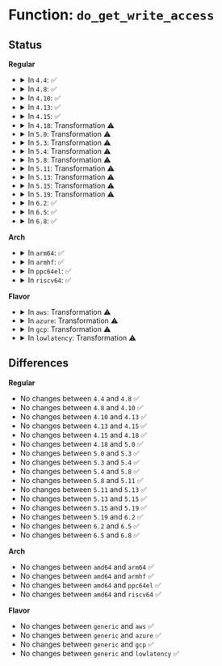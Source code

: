 # Function: <code>do_get_write_access</code>

## Status
<b>Regular</b>
<ul>
<li>
<details>
<summary>In <code>4.4</code>: ✅</summary>

```c
int do_get_write_access(handle_t *handle, struct journal_head *jh, int force_copy);
```

**Collision:** Unique Static

**Inline:** No

**Transformation:** False

**Instances:**

```
In fs/jbd2/transaction.c (ffffffff812e8480)
Location: fs/jbd2/transaction.c:811
Inline: False
Direct callers:
  - fs/jbd2/transaction.c:jbd2_journal_get_write_access
  - fs/jbd2/transaction.c:jbd2_journal_get_undo_access
```
**Symbols:**

```
ffffffff812e8480-ffffffff812e8906: do_get_write_access (STB_LOCAL)
```
</details>
</li>
<li>
<details>
<summary>In <code>4.8</code>: ✅</summary>

```c
int do_get_write_access(handle_t *handle, struct journal_head *jh, int force_copy);
```

**Collision:** Unique Static

**Inline:** No

**Transformation:** False

**Instances:**

```
In fs/jbd2/transaction.c (ffffffff813160d0)
Location: fs/jbd2/transaction.c:808
Inline: False
Direct callers:
  - fs/jbd2/transaction.c:jbd2_journal_get_undo_access
  - fs/jbd2/transaction.c:jbd2_journal_get_write_access
```
**Symbols:**

```
ffffffff813160d0-ffffffff81316510: do_get_write_access (STB_LOCAL)
```
</details>
</li>
<li>
<details>
<summary>In <code>4.10</code>: ✅</summary>

```c
int do_get_write_access(handle_t *handle, struct journal_head *jh, int force_copy);
```

**Collision:** Unique Static

**Inline:** No

**Transformation:** False

**Instances:**

```
In fs/jbd2/transaction.c (ffffffff8132c0c0)
Location: fs/jbd2/transaction.c:810
Inline: False
Direct callers:
  - fs/jbd2/transaction.c:jbd2_journal_get_undo_access
  - fs/jbd2/transaction.c:jbd2_journal_get_write_access
```
**Symbols:**

```
ffffffff8132c0c0-ffffffff8132c4fd: do_get_write_access (STB_LOCAL)
```
</details>
</li>
<li>
<details>
<summary>In <code>4.13</code>: ✅</summary>

```c
int do_get_write_access(handle_t *handle, struct journal_head *jh, int force_copy);
```

**Collision:** Unique Static

**Inline:** No

**Transformation:** False

**Instances:**

```
In fs/jbd2/transaction.c (ffffffff813412c0)
Location: fs/jbd2/transaction.c:823
Inline: False
Direct callers:
  - fs/jbd2/transaction.c:jbd2_journal_get_undo_access
  - fs/jbd2/transaction.c:jbd2_journal_get_write_access
```
**Symbols:**

```
ffffffff813412c0-ffffffff813416f4: do_get_write_access (STB_LOCAL)
```
</details>
</li>
<li>
<details>
<summary>In <code>4.15</code>: ✅</summary>

```c
int do_get_write_access(handle_t *handle, struct journal_head *jh, int force_copy);
```

**Collision:** Unique Static

**Inline:** No

**Transformation:** False

**Instances:**

```
In fs/jbd2/transaction.c (ffffffff813658f0)
Location: fs/jbd2/transaction.c:826
Inline: False
Direct callers:
  - fs/jbd2/transaction.c:jbd2_journal_get_undo_access
  - fs/jbd2/transaction.c:jbd2_journal_get_write_access
```
**Symbols:**

```
ffffffff813658f0-ffffffff81365d28: do_get_write_access (STB_LOCAL)
```
</details>
</li>
<li>
<details>
<summary>In <code>4.18</code>: Transformation ⚠️</summary>

```c
int do_get_write_access(handle_t *handle, struct journal_head *jh, int force_copy);
```

**Collision:** Unique Static

**Inline:** No

**Transformation:** True

**Instances:**

```
In fs/jbd2/transaction.c (0)
Location: fs/jbd2/transaction.c:822
Inline: False
Direct callers:
  - fs/jbd2/transaction.c:jbd2_journal_get_undo_access
  - fs/jbd2/transaction.c:jbd2_journal_get_write_access
```
**Symbols:**

```
ffffffff81394060-ffffffff81394456: do_get_write_access (STB_LOCAL)
ffffffff8139529c-ffffffff813952f0: do_get_write_access.cold.18 (STB_LOCAL)
```
</details>
</li>
<li>
<details>
<summary>In <code>5.0</code>: Transformation ⚠️</summary>

```c
int do_get_write_access(handle_t *handle, struct journal_head *jh, int force_copy);
```

**Collision:** Unique Static

**Inline:** No

**Transformation:** True

**Instances:**

```
In fs/jbd2/transaction.c (0)
Location: fs/jbd2/transaction.c:855
Inline: False
Direct callers:
  - fs/jbd2/transaction.c:jbd2_journal_get_undo_access
  - fs/jbd2/transaction.c:jbd2_journal_get_write_access
```
**Symbols:**

```
ffffffff813acdb0-ffffffff813ad1a6: do_get_write_access (STB_LOCAL)
ffffffff813ae00b-ffffffff813ae05f: do_get_write_access.cold.19 (STB_LOCAL)
```
</details>
</li>
<li>
<details>
<summary>In <code>5.3</code>: Transformation ⚠️</summary>

```c
int do_get_write_access(handle_t *handle, struct journal_head *jh, int force_copy);
```

**Collision:** Unique Static

**Inline:** No

**Transformation:** True

**Instances:**

```
In fs/jbd2/transaction.c (0)
Location: fs/jbd2/transaction.c:855
Inline: False
Direct callers:
  - fs/jbd2/transaction.c:jbd2_journal_get_undo_access
  - fs/jbd2/transaction.c:jbd2_journal_get_write_access
```
**Symbols:**

```
ffffffff813d7020-ffffffff813d7453: do_get_write_access (STB_LOCAL)
ffffffff813d8462-ffffffff813d84ae: do_get_write_access.cold (STB_LOCAL)
```
</details>
</li>
<li>
<details>
<summary>In <code>5.4</code>: Transformation ⚠️</summary>

```c
int do_get_write_access(handle_t *handle, struct journal_head *jh, int force_copy);
```

**Collision:** Unique Static

**Inline:** No

**Transformation:** True

**Instances:**

```
In fs/jbd2/transaction.c (0)
Location: fs/jbd2/transaction.c:858
Inline: False
Direct callers:
  - fs/jbd2/transaction.c:jbd2_journal_get_undo_access
  - fs/jbd2/transaction.c:jbd2_journal_get_write_access
```
**Symbols:**

```
ffffffff813f1110-ffffffff813f14ea: do_get_write_access (STB_LOCAL)
ffffffff813f245d-ffffffff813f24a9: do_get_write_access.cold (STB_LOCAL)
```
</details>
</li>
<li>
<details>
<summary>In <code>5.8</code>: Transformation ⚠️</summary>

```c
int do_get_write_access(handle_t *handle, struct journal_head *jh, int force_copy);
```

**Collision:** Unique Static

**Inline:** No

**Transformation:** True

**Instances:**

```
In fs/jbd2/transaction.c (0)
Location: fs/jbd2/transaction.c:937
Inline: False
Direct callers:
  - fs/jbd2/transaction.c:jbd2_journal_get_undo_access
  - fs/jbd2/transaction.c:jbd2_journal_get_write_access
```
**Symbols:**

```
ffffffff8143e5d0-ffffffff8143e92c: do_get_write_access (STB_LOCAL)
ffffffff8143f820-ffffffff8143f839: do_get_write_access.cold (STB_LOCAL)
```
</details>
</li>
<li>
<details>
<summary>In <code>5.11</code>: Transformation ⚠️</summary>

```c
int do_get_write_access(handle_t *handle, struct journal_head *jh, int force_copy);
```

**Collision:** Unique Static

**Inline:** No

**Transformation:** True

**Instances:**

```
In fs/jbd2/transaction.c (0)
Location: fs/jbd2/transaction.c:939
Inline: False
Direct callers:
  - fs/jbd2/transaction.c:jbd2_journal_get_undo_access
  - fs/jbd2/transaction.c:jbd2_journal_get_write_access
```
**Symbols:**

```
ffffffff8145a870-ffffffff8145ab84: do_get_write_access (STB_LOCAL)
ffffffff81becbc4-ffffffff81becbdd: do_get_write_access.cold (STB_LOCAL)
```
</details>
</li>
<li>
<details>
<summary>In <code>5.13</code>: Transformation ⚠️</summary>

```c
int do_get_write_access(handle_t *handle, struct journal_head *jh, int force_copy);
```

**Collision:** Unique Static

**Inline:** No

**Transformation:** True

**Instances:**

```
In fs/jbd2/transaction.c (0)
Location: fs/jbd2/transaction.c:944
Inline: False
Direct callers:
  - fs/jbd2/transaction.c:jbd2_journal_get_undo_access
  - fs/jbd2/transaction.c:jbd2_journal_get_write_access
```
**Symbols:**

```
ffffffff81460100-ffffffff814604cc: do_get_write_access (STB_LOCAL)
ffffffff81bdec49-ffffffff81bdec9d: do_get_write_access.cold (STB_LOCAL)
```
</details>
</li>
<li>
<details>
<summary>In <code>5.15</code>: Transformation ⚠️</summary>

```c
int do_get_write_access(handle_t *handle, struct journal_head *jh, int force_copy);
```

**Collision:** Unique Static

**Inline:** No

**Transformation:** True

**Instances:**

```
In fs/jbd2/transaction.c (0)
Location: fs/jbd2/transaction.c:961
Inline: False
Direct callers:
  - fs/jbd2/transaction.c:jbd2_journal_get_undo_access
  - fs/jbd2/transaction.c:jbd2_journal_get_write_access
```
**Symbols:**

```
ffffffff814b5580-ffffffff814b594f: do_get_write_access (STB_LOCAL)
ffffffff81cce48d-ffffffff81cce4e1: do_get_write_access.cold (STB_LOCAL)
```
</details>
</li>
<li>
<details>
<summary>In <code>5.19</code>: Transformation ⚠️</summary>

```c
int do_get_write_access(handle_t *handle, struct journal_head *jh, int force_copy);
```

**Collision:** Unique Static

**Inline:** No

**Transformation:** True

**Instances:**

```
In fs/jbd2/transaction.c (0)
Location: fs/jbd2/transaction.c:970
Inline: False
Direct callers:
  - fs/jbd2/transaction.c:jbd2_journal_get_undo_access
  - fs/jbd2/transaction.c:jbd2_journal_get_write_access
```
**Symbols:**

```
ffffffff8153eef0-ffffffff8153f216: do_get_write_access (STB_LOCAL)
ffffffff81e81519-ffffffff81e81532: do_get_write_access.cold (STB_LOCAL)
```
</details>
</li>
<li>
<details>
<summary>In <code>6.2</code>: ✅</summary>

```c
int do_get_write_access(handle_t *handle, struct journal_head *jh, int force_copy);
```

**Collision:** Unique Static

**Inline:** No

**Transformation:** False

**Instances:**

```
In fs/jbd2/transaction.c (ffffffff815dd8f0)
Location: fs/jbd2/transaction.c:970
Inline: False
Direct callers:
  - fs/jbd2/transaction.c:jbd2_journal_get_undo_access
  - fs/jbd2/transaction.c:jbd2_journal_get_write_access
```
**Symbols:**

```
ffffffff815dd8f0-ffffffff815ddc25: do_get_write_access (STB_LOCAL)
```
</details>
</li>
<li>
<details>
<summary>In <code>6.5</code>: ✅</summary>

```c
int do_get_write_access(handle_t *handle, struct journal_head *jh, int force_copy);
```

**Collision:** Unique Static

**Inline:** No

**Transformation:** False

**Instances:**

```
In fs/jbd2/transaction.c (ffffffff81615370)
Location: fs/jbd2/transaction.c:970
Inline: False
Direct callers:
  - fs/jbd2/transaction.c:jbd2_journal_get_undo_access
  - fs/jbd2/transaction.c:jbd2_journal_get_write_access
```
**Symbols:**

```
ffffffff81615370-ffffffff816156a9: do_get_write_access (STB_LOCAL)
```
</details>
</li>
<li>
<details>
<summary>In <code>6.8</code>: ✅</summary>

```c
int do_get_write_access(handle_t *handle, struct journal_head *jh, int force_copy);
```

**Collision:** Unique Static

**Inline:** No

**Transformation:** False

**Instances:**

```
In fs/jbd2/transaction.c (ffffffff8164e160)
Location: fs/jbd2/transaction.c:966
Inline: False
Direct callers:
  - fs/jbd2/transaction.c:jbd2_journal_get_undo_access
  - fs/jbd2/transaction.c:jbd2_journal_get_write_access
```
**Symbols:**

```
ffffffff8164e160-ffffffff8164e496: do_get_write_access (STB_LOCAL)
```
</details>
</li>
</ul>
<b>Arch</b>
<ul>
<li>
<details>
<summary>In <code>arm64</code>: ✅</summary>

```c
int do_get_write_access(handle_t *handle, struct journal_head *jh, int force_copy);
```

**Collision:** Unique Static

**Inline:** No

**Transformation:** False

**Instances:**

```
In fs/jbd2/transaction.c (ffff8000104caf80)
Location: fs/jbd2/transaction.c:858
Inline: False
Direct callers:
  - fs/jbd2/transaction.c:jbd2_journal_get_undo_access
  - fs/jbd2/transaction.c:jbd2_journal_get_write_access
```
**Symbols:**

```
ffff8000104caf80-ffff8000104cb488: do_get_write_access (STB_LOCAL)
```
</details>
</li>
<li>
<details>
<summary>In <code>armhf</code>: ✅</summary>

```c
int do_get_write_access(handle_t *handle, struct journal_head *jh, int force_copy);
```

**Collision:** Unique Static

**Inline:** No

**Transformation:** False

**Instances:**

```
In fs/jbd2/transaction.c (c068e920)
Location: fs/jbd2/transaction.c:858
Inline: False
Direct callers:
  - fs/jbd2/transaction.c:jbd2_journal_get_undo_access
  - fs/jbd2/transaction.c:jbd2_journal_get_write_access
```
**Symbols:**

```
c068e920-c068ee40: do_get_write_access (STB_LOCAL)
```
</details>
</li>
<li>
<details>
<summary>In <code>ppc64el</code>: ✅</summary>

```c
int do_get_write_access(handle_t *handle, struct journal_head *jh, int force_copy);
```

**Collision:** Unique Static

**Inline:** No

**Transformation:** False

**Instances:**

```
In fs/jbd2/transaction.c (c000000000603ff0)
Location: fs/jbd2/transaction.c:858
Inline: False
Direct callers:
  - fs/jbd2/transaction.c:jbd2_journal_get_undo_access
  - fs/jbd2/transaction.c:jbd2_journal_get_write_access
```
**Symbols:**

```
c000000000603ff0-c0000000006045d4: do_get_write_access (STB_LOCAL)
```
</details>
</li>
<li>
<details>
<summary>In <code>riscv64</code>: ✅</summary>

```c
int do_get_write_access(handle_t *handle, struct journal_head *jh, int force_copy);
```

**Collision:** Unique Static

**Inline:** No

**Transformation:** False

**Instances:**

```
In fs/jbd2/transaction.c (ffffffe000343f06)
Location: fs/jbd2/transaction.c:858
Inline: False
Direct callers:
  - fs/jbd2/transaction.c:jbd2_journal_get_undo_access
  - fs/jbd2/transaction.c:jbd2_journal_get_write_access
```
**Symbols:**

```
ffffffe000343f06-ffffffe000344334: do_get_write_access (STB_LOCAL)
```
</details>
</li>
</ul>
<b>Flavor</b>
<ul>
<li>
<details>
<summary>In <code>aws</code>: Transformation ⚠️</summary>

```c
int do_get_write_access(handle_t *handle, struct journal_head *jh, int force_copy);
```

**Collision:** Unique Static

**Inline:** No

**Transformation:** True

**Instances:**

```
In fs/jbd2/transaction.c (0)
Location: fs/jbd2/transaction.c:858
Inline: False
Direct callers:
  - fs/jbd2/transaction.c:jbd2_journal_get_undo_access
  - fs/jbd2/transaction.c:jbd2_journal_get_write_access
```
**Symbols:**

```
ffffffff813e96f0-ffffffff813e9aca: do_get_write_access (STB_LOCAL)
ffffffff813eaa3d-ffffffff813eaa89: do_get_write_access.cold (STB_LOCAL)
```
</details>
</li>
<li>
<details>
<summary>In <code>azure</code>: Transformation ⚠️</summary>

```c
int do_get_write_access(handle_t *handle, struct journal_head *jh, int force_copy);
```

**Collision:** Unique Static

**Inline:** No

**Transformation:** True

**Instances:**

```
In fs/jbd2/transaction.c (0)
Location: fs/jbd2/transaction.c:858
Inline: False
Direct callers:
  - fs/jbd2/transaction.c:jbd2_journal_get_undo_access
  - fs/jbd2/transaction.c:jbd2_journal_get_write_access
```
**Symbols:**

```
ffffffff813da170-ffffffff813da54a: do_get_write_access (STB_LOCAL)
ffffffff813db4bd-ffffffff813db509: do_get_write_access.cold (STB_LOCAL)
```
</details>
</li>
<li>
<details>
<summary>In <code>gcp</code>: Transformation ⚠️</summary>

```c
int do_get_write_access(handle_t *handle, struct journal_head *jh, int force_copy);
```

**Collision:** Unique Static

**Inline:** No

**Transformation:** True

**Instances:**

```
In fs/jbd2/transaction.c (0)
Location: fs/jbd2/transaction.c:858
Inline: False
Direct callers:
  - fs/jbd2/transaction.c:jbd2_journal_get_undo_access
  - fs/jbd2/transaction.c:jbd2_journal_get_write_access
```
**Symbols:**

```
ffffffff813e6a70-ffffffff813e6e4a: do_get_write_access (STB_LOCAL)
ffffffff813e7dbd-ffffffff813e7e09: do_get_write_access.cold (STB_LOCAL)
```
</details>
</li>
<li>
<details>
<summary>In <code>lowlatency</code>: Transformation ⚠️</summary>

```c
int do_get_write_access(handle_t *handle, struct journal_head *jh, int force_copy);
```

**Collision:** Unique Static

**Inline:** No

**Transformation:** True

**Instances:**

```
In fs/jbd2/transaction.c (0)
Location: fs/jbd2/transaction.c:858
Inline: False
Direct callers:
  - fs/jbd2/transaction.c:jbd2_journal_get_undo_access
  - fs/jbd2/transaction.c:jbd2_journal_get_write_access
```
**Symbols:**

```
ffffffff813fc000-ffffffff813fc474: do_get_write_access (STB_LOCAL)
ffffffff813fd5dc-ffffffff813fd628: do_get_write_access.cold (STB_LOCAL)
```
</details>
</li>
</ul>

## Differences
<b>Regular</b>
<ul>
<li>
No changes between <code>4.4</code> and <code>4.8</code> ✅
</li>
<li>
No changes between <code>4.8</code> and <code>4.10</code> ✅
</li>
<li>
No changes between <code>4.10</code> and <code>4.13</code> ✅
</li>
<li>
No changes between <code>4.13</code> and <code>4.15</code> ✅
</li>
<li>
No changes between <code>4.15</code> and <code>4.18</code> ✅
</li>
<li>
No changes between <code>4.18</code> and <code>5.0</code> ✅
</li>
<li>
No changes between <code>5.0</code> and <code>5.3</code> ✅
</li>
<li>
No changes between <code>5.3</code> and <code>5.4</code> ✅
</li>
<li>
No changes between <code>5.4</code> and <code>5.8</code> ✅
</li>
<li>
No changes between <code>5.8</code> and <code>5.11</code> ✅
</li>
<li>
No changes between <code>5.11</code> and <code>5.13</code> ✅
</li>
<li>
No changes between <code>5.13</code> and <code>5.15</code> ✅
</li>
<li>
No changes between <code>5.15</code> and <code>5.19</code> ✅
</li>
<li>
No changes between <code>5.19</code> and <code>6.2</code> ✅
</li>
<li>
No changes between <code>6.2</code> and <code>6.5</code> ✅
</li>
<li>
No changes between <code>6.5</code> and <code>6.8</code> ✅
</li>
</ul>
<b>Arch</b>
<ul>
<li>
No changes between <code>amd64</code> and <code>arm64</code> ✅
</li>
<li>
No changes between <code>amd64</code> and <code>armhf</code> ✅
</li>
<li>
No changes between <code>amd64</code> and <code>ppc64el</code> ✅
</li>
<li>
No changes between <code>amd64</code> and <code>riscv64</code> ✅
</li>
</ul>
<b>Flavor</b>
<ul>
<li>
No changes between <code>generic</code> and <code>aws</code> ✅
</li>
<li>
No changes between <code>generic</code> and <code>azure</code> ✅
</li>
<li>
No changes between <code>generic</code> and <code>gcp</code> ✅
</li>
<li>
No changes between <code>generic</code> and <code>lowlatency</code> ✅
</li>
</ul>
